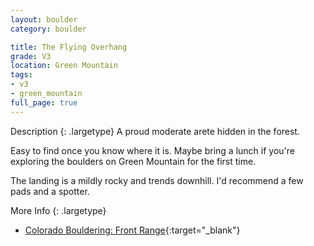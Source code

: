 ```yaml
---
layout: boulder
category: boulder

title: The Flying Overhang
grade: V3
location: Green Mountain
tags:
- v3
- green_mountain
full_page: true
---
```



Description
{: .largetype}
A proud moderate arete hidden in the forest.

Easy to find once you know where it is. Maybe bring a lunch if you're exploring the boulders on Green Mountain for the first time.

The landing is a mildly rocky and trends downhill. I'd recommend a few pads and a spotter.

More Info
{: .largetype}
- [Colorado Bouldering: Front Range](https://stores.sharpendbooks.com/colorado-bouldering-front-range/){:target="_blank"}
